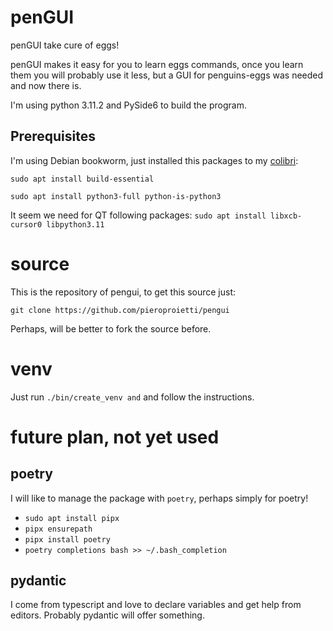 # penGUI

penGUI take cure of eggs! 

penGUI makes it easy for you to learn eggs commands, once you learn them you will probably use it less, but a GUI for penguins-eggs was needed and now there is.

I'm using python 3.11.2 and PySide6 to build the program.

## Prerequisites

I'm using Debian bookworm, just installed this packages to my [colibri](https://sourceforge.net/projects/penguins-eggs/files/ISOS/debian/bookworm/arm64/):

`sudo apt install build-essential`

`sudo apt install python3-full python-is-python3`

It seem we need for QT following packages: 
`sudo apt install libxcb-cursor0 libpython3.11` 

# source
This is the repository of pengui, to get this source just: 

`git clone https://github.com/pieroproietti/pengui`

Perhaps, will be better to fork the source before.

# venv
Just run `./bin/create_venv and` and follow the instructions.

# future plan, not yet used

## poetry
I will like to manage the package with `poetry`, perhaps simply for poetry!

* `sudo apt install pipx`
* `pipx ensurepath`
* `pipx install poetry`
* `poetry completions bash >> ~/.bash_completion`

## pydantic
I come from typescript and love to declare variables and get help from editors. Probably pydantic will offer something.

